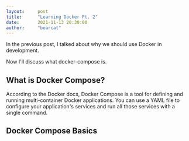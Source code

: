 ```yaml
---
layout:     post
title:      "Learning Docker Pt. 2"
date:       2021-11-13 20:30:00
author:     "bearcat"
---
```


In the previous post, I talked about why we should use Docker in development.

Now I'll discuss what docker-compose is.

## What is Docker Compose?

According to the Docker docs, Docker Compose is a tool for defining and running multi-container Docker applications. You can use a YAML file to configure your application's services and run all those services with a single command.

## Docker Compose Basics



